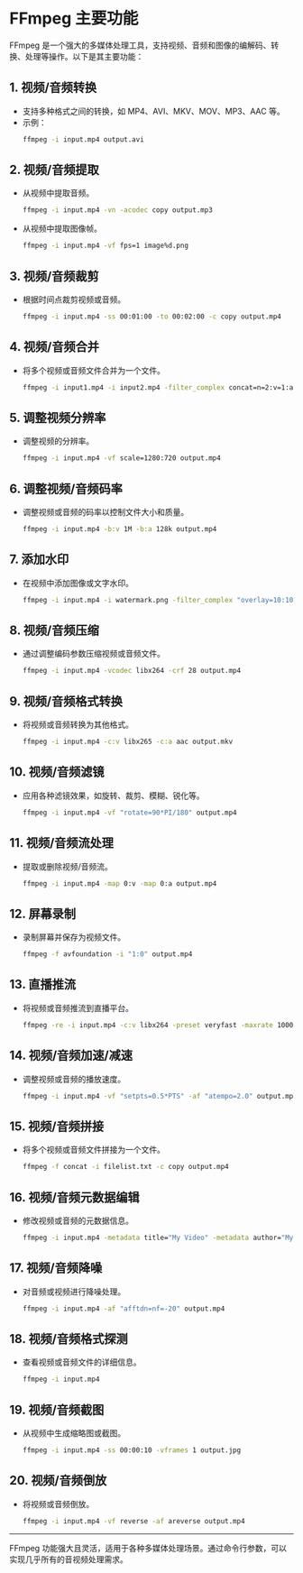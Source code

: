 # FFmpeg 主要功能

FFmpeg 是一个强大的多媒体处理工具，支持视频、音频和图像的编解码、转换、处理等操作。以下是其主要功能：

## 1. **视频/音频转换**
   - 支持多种格式之间的转换，如 MP4、AVI、MKV、MOV、MP3、AAC 等。
   - 示例：
     ```bash
     ffmpeg -i input.mp4 output.avi
     ```

## 2. **视频/音频提取**
   - 从视频中提取音频。
     ```bash
     ffmpeg -i input.mp4 -vn -acodec copy output.mp3
     ```
   - 从视频中提取图像帧。
     ```bash
     ffmpeg -i input.mp4 -vf fps=1 image%d.png
     ```

## 3. **视频/音频裁剪**
   - 根据时间点裁剪视频或音频。
     ```bash
     ffmpeg -i input.mp4 -ss 00:01:00 -to 00:02:00 -c copy output.mp4
     ```

## 4. **视频/音频合并**
   - 将多个视频或音频文件合并为一个文件。
     ```bash
     ffmpeg -i input1.mp4 -i input2.mp4 -filter_complex concat=n=2:v=1:a=1 output.mp4
     ```

## 5. **调整视频分辨率**
   - 调整视频的分辨率。
     ```bash
     ffmpeg -i input.mp4 -vf scale=1280:720 output.mp4
     ```

## 6. **调整视频/音频码率**
   - 调整视频或音频的码率以控制文件大小和质量。
     ```bash
     ffmpeg -i input.mp4 -b:v 1M -b:a 128k output.mp4
     ```

## 7. **添加水印**
   - 在视频中添加图像或文字水印。
     ```bash
     ffmpeg -i input.mp4 -i watermark.png -filter_complex "overlay=10:10" output.mp4
     ```

## 8. **视频/音频压缩**
   - 通过调整编码参数压缩视频或音频文件。
     ```bash
     ffmpeg -i input.mp4 -vcodec libx264 -crf 28 output.mp4
     ```

## 9. **视频/音频格式转换**
   - 将视频或音频转换为其他格式。
     ```bash
     ffmpeg -i input.mp4 -c:v libx265 -c:a aac output.mkv
     ```

## 10. **视频/音频滤镜**
   - 应用各种滤镜效果，如旋转、裁剪、模糊、锐化等。
     ```bash
     ffmpeg -i input.mp4 -vf "rotate=90*PI/180" output.mp4
     ```

## 11. **视频/音频流处理**
   - 提取或删除视频/音频流。
     ```bash
     ffmpeg -i input.mp4 -map 0:v -map 0:a output.mp4
     ```

## 12. **屏幕录制**
   - 录制屏幕并保存为视频文件。
     ```bash
     ffmpeg -f avfoundation -i "1:0" output.mp4
     ```

## 13. **直播推流**
   - 将视频或音频推流到直播平台。
     ```bash
     ffmpeg -re -i input.mp4 -c:v libx264 -preset veryfast -maxrate 1000k -bufsize 2000k -f flv rtmp://live.twitch.tv/app/streamkey
     ```

## 14. **视频/音频加速/减速**
   - 调整视频或音频的播放速度。
     ```bash
     ffmpeg -i input.mp4 -vf "setpts=0.5*PTS" -af "atempo=2.0" output.mp4
     ```

## 15. **视频/音频拼接**
   - 将多个视频或音频文件拼接为一个文件。
     ```bash
     ffmpeg -f concat -i filelist.txt -c copy output.mp4
     ```

## 16. **视频/音频元数据编辑**
   - 修改视频或音频的元数据信息。
     ```bash
     ffmpeg -i input.mp4 -metadata title="My Video" -metadata author="My Name" output.mp4
     ```

## 17. **视频/音频降噪**
   - 对音频或视频进行降噪处理。
     ```bash
     ffmpeg -i input.mp4 -af "afftdn=nf=-20" output.mp4
     ```

## 18. **视频/音频格式探测**
   - 查看视频或音频文件的详细信息。
     ```bash
     ffmpeg -i input.mp4
     ```

## 19. **视频/音频截图**
   - 从视频中生成缩略图或截图。
     ```bash
     ffmpeg -i input.mp4 -ss 00:00:10 -vframes 1 output.jpg
     ```

## 20. **视频/音频倒放**
   - 将视频或音频倒放。
     ```bash
     ffmpeg -i input.mp4 -vf reverse -af areverse output.mp4
     ```

---

FFmpeg 功能强大且灵活，适用于各种多媒体处理场景。通过命令行参数，可以实现几乎所有的音视频处理需求。